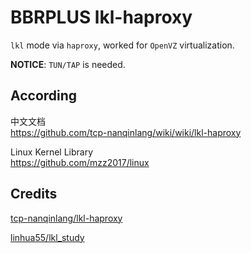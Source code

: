# BBRPLUS lkl-haproxy

`lkl` mode via `haproxy`, worked for `OpenVZ` virtualization.

**NOTICE**: `TUN/TAP` is needed.

## According

中文文档  
https://github.com/tcp-nanqinlang/wiki/wiki/lkl-haproxy

Linux Kernel Library  
https://github.com/mzz2017/linux

## Credits

[tcp-nanqinlang/lkl-haproxy](https://github.com/tcp-nanqinlang/lkl-haproxy)

[linhua55/lkl_study](https://github.com/linhua55/lkl_study)